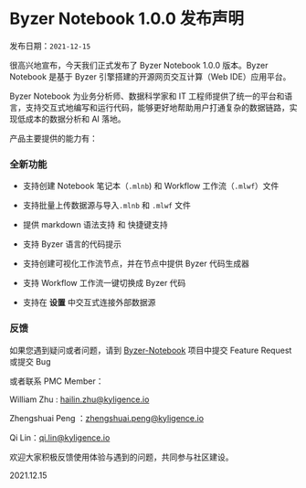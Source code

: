 # Byzer Notebook 1.0.0 发布声明

发布日期：`2021-12-15`

很高兴地宣布，今天我们正式发布了 Byzer Notebook 1.0.0 版本。Byzer Notebook 是基于 Byzer 引擎搭建的开源网页交互计算（Web IDE）应用平台。

Byzer Notebook 为业务分析师、数据科学家和 IT 工程师提供了统一的平台和语言，支持交互式地编写和运行代码，能够更好地帮助用户打通复杂的数据链路，实现低成本的数据分析和 AI 落地。

产品主要提供的能力有：

### 全新功能

- 支持创建 Notebook 笔记本（`.mlnb`) 和 Workflow 工作流（`.mlwf`）文件
- 支持批量上传数据源与导入`.mlnb` 和 `.mlwf` 文件
- 提供 markdown 语法支持 和 快捷键支持
- 支持 Byzer 语言的代码提示
- 支持创建可视化工作流节点，并在节点中提供 Byzer 代码生成器
- 支持 Workflow 工作流一键切换成 Byzer 代码

- 支持在 **设置** 中交互式连接外部数据源

### 反馈

如果您遇到疑问或者问题，请到 [Byzer-Notebook](https://github.com/byzer-org/byzer-notebook) 项目中提交 Feature Request 或提交 Bug

或者联系 PMC Member：

William Zhu : hailin.zhu@kyligence.io

Zhengshuai Peng ：zhengshuai.peng@kyligence.io

Qi Lin：qi.lin@kyligence.io



欢迎大家积极反馈使用体验与遇到的问题，共同参与社区建设。



2021.12.15